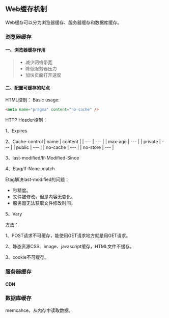 ## Web缓存机制

Web缓存可以分为浏览器缓存、服务器缓存和数据库缓存。

### 浏览器缓存

#### 一、浏览器缓存作用
> * 减少网络带宽
> * 降低服务器压力
> * 加快页面打开速度

#### 二、配置可缓存的站点
HTML控制：
Basic usage:
``` html
<meta name="pragma" content="no-cache" />
```
HTTP Header控制：  
 
1、Expires

2、Cache-control
| name | content |
| --- | --- |
| max-age | --- |
| private | --- |
| public | --- |
| no-cache | --- |
| no-store | --- |

3、last-modified/If-Modified-Since

4、Etag/If-None-match

Etag解决last-modified的问题：
* 秒精度。
* 文件被修改，但是内容无变化。
* 服务器无法获取文件修改时间。

5、Vary

方法：  

1、POST请求不可缓存，能使用GET请求地方就是用GET请求。

2、静态资源CSS、image、javascript缓存，HTML文件不缓存。

3、cookie不可缓存。

### 服务器缓存

#### CDN

### 数据库缓存
memcahce，从内存中读取数据。

